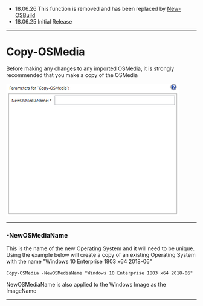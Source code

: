 * 18.06.26 This function is removed and has been replaced by [New-OSBuild](/osmedia/reference/new-osbuild.md)
* 18.06.25 Initial Release

---

# Copy-OSMedia

Before making any changes to any imported OSMedia, it is strongly recommended that you make a copy of the OSMedia

![](/assets/2018-06-22_15-28-13.png)

---

### -NewOSMediaName

This is the name of the new Operating System and it will need to be unique.  Using the example below will create a copy of an existing Operating System with the name "Windows 10 Enterprise 1803 x64 2018-06"

```
Copy-OSMedia -NewOSMediaName "Windows 10 Enterprise 1803 x64 2018-06"
```

NewOSMediaName is also applied to the Windows Image as the ImageName

---



